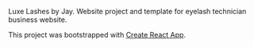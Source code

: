 
Luxe Lashes by Jay. 
Website project and template for eyelash technician business website. 

This project was bootstrapped with [Create React App](https://github.com/facebook/create-react-app).


